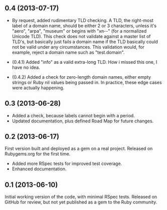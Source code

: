 0.4 (2013-07-17)
----------------

* By request, added rudimentary TLD checking. A TLD, the right-most label of a
  domain name, should be either 2 or 3 characters, unless it's "aero", "arpa",
  "museum" or begins with "xn--" (for a normalized Unicode TLD). This check
  does not validate against a master list of TLD's, but basically just fails
  a domain name if the TLD basically could not be valid under any
  circumstances. This validation would, for example, reject a domain name
  such as "test.domain".

* (0.4.1) Added "info" as a valid extra-long TLD. How i missed this one, I
  have no idea.

* (0.4.2) Added a check for zero-length domain names, either empty strings
  or Ruby nil values being passed in. In practice, these edge cases were
  actually happening.

0.3 (2013-06-28)
----------------

* Added a check, because labels cannot begin with a period.
* Updated documentation, plus defined Road Map for future changes.

0.2 (2013-06-17)
----------------

First version built and deployed as a gem on a real project. Released on
Rubygems.org for the first time.

* Added more RSpec tests for improved test coverage.
* Enhanced documentation.


0.1 (2013-06-10)
----------------

Initial working version of the code, with minimal RSpec tests. Released on
GitHub for review, but not yet published as a gem to the Ruby community.

